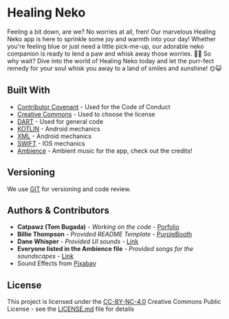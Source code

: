 # Healing Neko

Feeling a bit down, are we? No worries at all, fren! Our marvelous Healing Neko app is here to sprinkle some joy and warmth into your day! Whether you're feeling blue or just need a little pick-me-up, our adorable neko companion is ready to lend a paw and whisk away those worries. 🐾✨ So why wait? Dive into the world of Healing Neko today and let the purr-fect remedy for your soul whisk you away to a land of smiles and sunshine! 🌞😺

## Built With

  - [Contributor Covenant](https://www.contributor-covenant.org/) - Used
    for the Code of Conduct
  - [Creative Commons](https://creativecommons.org/) - Used to choose
    the license
  - [DART](https://dart.dev/) - Used for general code
  - [KOTLIN](https://kotlinlang.org/) - Android mechanics
  - [XML](https://www.w3schools.com/xml/) - Android mechanics
  - [SWIFT](https://developer.apple.com/swift/) - IOS mechanics
  - [Ambience](https://git.dynapaw.eu/fluffy_catpawz/healing_neko/src/branch/production/soundscapes.md) - Ambient music for the app, check out the credits!

## Versioning

We use [GIT](https://git-scm.com/) for versioning and code review.

## Authors & Contributors

  - **Catpawz (Tom Bugada)** - *Working on the code* - [Porfolio](https://catpawz.eu)
  - **Billie Thompson** - *Provided README Template* - [PurpleBooth](https://github.com/PurpleBooth)
  - **Dane Whisper** - *Provided UI sounds* - [Link](https://www.youtube.com/@danewhisper)
  - **Everyone listed in the Ambience file** - *Provided songs for the soundscapes* - [Link](https://git.dynapaw.eu/fluffy_catpawz/healing_neko/src/branch/production/soundscapes.md)
  - Sound Effects from <a href="https://pixabay.com/sound-effects/?utm_source=link-attribution&utm_medium=referral&utm_campaign=music&utm_content=47485">Pixabay</a>

## License

This project is licensed under the [CC-BY-NC-4.0](LICENSE)
Creative Commons Public License - see the [LICENSE.md](LICENSE) file for
details
